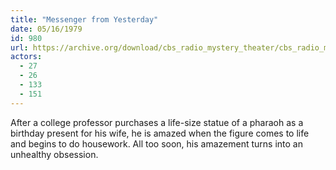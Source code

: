```yaml
---
title: "Messenger from Yesterday"
date: 05/16/1979
id: 980
url: https://archive.org/download/cbs_radio_mystery_theater/cbs_radio_mystery_theater-0951-1000.zip/cbs_radio_mystery_theater-0951-1000%2Fcbsrmt_0980_messenger_from_yesterday.mp3
actors:
  - 27
  - 26
  - 133
  - 151
---
```

After a college professor purchases a life-size statue of a pharaoh as a birthday present for his wife, he is amazed when the figure comes to life and begins to do housework. All too soon, his amazement turns into an unhealthy obsession.